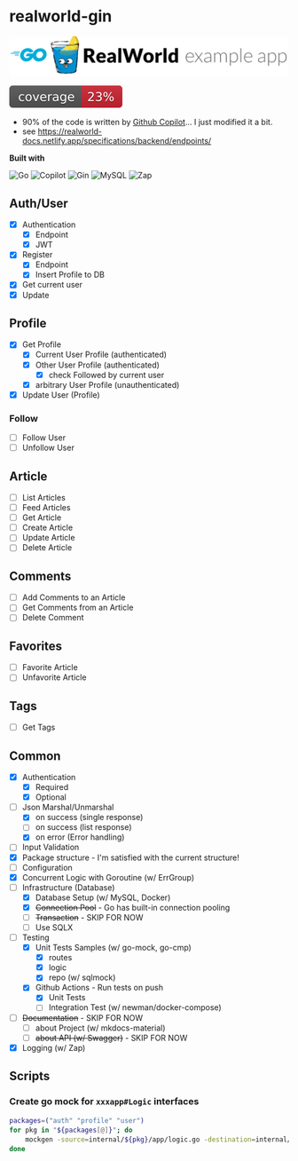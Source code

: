 # realworld-gin

![logo](resources/logo.png)

![coverage](https://raw.githubusercontent.com/ndy2/realworld-gin/badges/.badges/main/coverage.svg)

- 90% of the code is written by [Github Copilot](https://github.com/features/copilot)... I just modified it a bit.
- see https://realworld-docs.netlify.app/specifications/backend/endpoints/

**Built with**

![Go](https://img.shields.io/badge/Go-00ADD8?style=for-the-badge&logo=go&logoColor=white)
![Copilot](https://img.shields.io/badge/Copilot-000000?style=for-the-badge&logo=github&logoColor=white)
![Gin](https://img.shields.io/badge/Gin-00ADD8?style=for-the-badge&logo=go&logoColor=white)
![MySQL](https://img.shields.io/badge/MySQL-4479A1?style=for-the-badge&logo=mysql&logoColor=white)
![Zap](https://img.shields.io/badge/Zap-00ADD8?style=for-the-badge&logo=go&logoColor=white)

## Auth/User

- [x] Authentication
    - [x] Endpoint
    - [x] JWT
- [x] Register
    - [x] Endpoint
    - [x] Insert Profile to DB
- [x] Get current user
- [x] Update

## Profile

- [x] Get Profile
    - [x] Current User Profile (authenticated)
    - [x] Other User Profile (authenticated)
        - [x] check Followed by current user 
    - [x] arbitrary User Profile (unauthenticated)
- [x] Update User (Profile)

### Follow

- [ ] Follow User
- [ ] Unfollow User

## Article

- [ ] List Articles
- [ ] Feed Articles
- [ ] Get Article
- [ ] Create Article
- [ ] Update Article
- [ ] Delete Article

## Comments

- [ ] Add Comments to an Article
- [ ] Get Comments from an Article
- [ ] Delete Comment

## Favorites

- [ ] Favorite Article
- [ ] Unfavorite Article

## Tags

- [ ] Get Tags

## Common

- [x] Authentication
    - [x] Required
    - [x] Optional
- [ ] Json Marshal/Unmarshal
    - [x] on success (single response)
    - [ ] on success (list response)
    - [x] on error (Error handling)
- [ ] Input Validation
- [x] Package structure - I'm satisfied with the current structure!
- [ ] Configuration
- [x] Concurrent Logic with Goroutine (w/ ErrGroup)
- [ ] Infrastructure (Database) 
    - [x] Database Setup (w/ MySQL, Docker)
    - [x] ~~Connection Pool~~ - Go has built-in connection pooling
    - [ ] ~~Transaction~~ - SKIP FOR NOW
    - [ ] Use SQLX
- [ ] Testing
    - [x] Unit Tests Samples (w/ go-mock, go-cmp)
        - [x] routes
        - [x] logic
        - [x] repo (w/ sqlmock)
    - [x] Github Actions - Run tests on push
        - [x] Unit Tests
        - [ ] Integration Test (w/ newman/docker-compose)
- [ ] ~~Documentation~~ - SKIP FOR NOW
  - [ ] about Project (w/ mkdocs-material)
  - [ ] ~~about API (w/ Swagger)~~ - SKIP FOR NOW
- [x] Logging (w/ Zap)

## Scripts

### Create go mock for `xxxapp#Logic` interfaces

```bash
packages=("auth" "profile" "user")
for pkg in "${packages[@]}"; do
    mockgen -source=internal/${pkg}/app/logic.go -destination=internal/${pkg}/app/logic_mock.go -package=app
done
```
